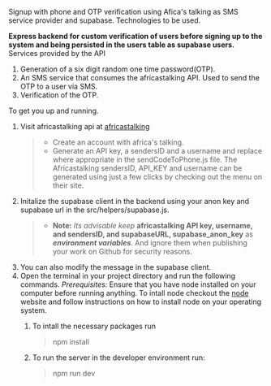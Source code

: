 Signup with phone and OTP verification using Afica's talking as SMS service provider and supabase.
Technologies to be used.

**Express backend for custom verification of users before signing up to the system and being persisted in the users table as supabase users.**
Services provided by the API
1. Generation of a six digit random one time password(OTP). 
2. An SMS service that consumes the africastalking API. Used to send the OTP to a user via SMS.
3. Verification of the OTP.

To get you up and running. 
1. Visit africastalking api at [africastalking]('https://africastalking.com/')
    >- Create an account with africa's talking. 
    >- Generate an API key, a sendersID and a username and replace where appropriate in the sendCodeToPhone.js file. 
    The Africastalking sendersID, API_KEY and username can be generated using just a few clicks by checking out the menu on their site. 
2. Initalize the supabase client in the backend using your anon key and supabase url in the src/helpers/supabase.js. 
    >- **Note:** *Its advisable keep* **africastalking API key, username, and sendersID, and supabaseURL, supabase_anon_key** as ***environment variables**.* And ignore them when publishing your work on Github for security reasons. 
3. You can also modify the message in the supabase client.
5. Open the terminal in your project directory and run the following 
commands.
    *Prerequisites:* Ensure that you have node installed on your computer before running anything.
    To intall node checkout the [node]('https://nodejs.dev/') website and follow instructions on how to install node on your operating system.
    1. To intall the necessary packages run 
        >npm install 

    2. To run the server in the developer environment run:
        >npm run dev

